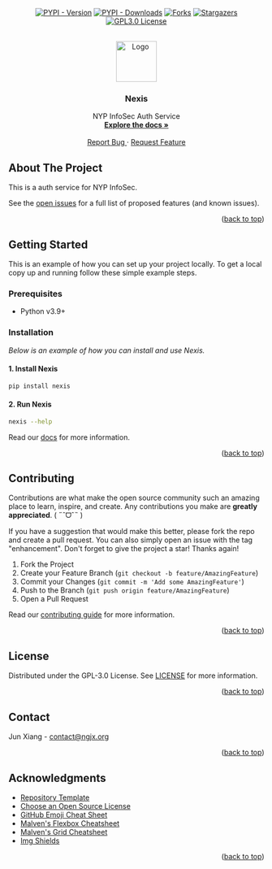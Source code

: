 <!-- Allow HTML -->
<!-- markdownlint-disable MD033 -->

<!-- Allow HTML top-level heading -->
<!-- markdownlint-disable MD041 -->

<a name="readme-top"></a>

<!-- PROJECT SHIELDS -->
<div align="center">

<a href="[pypi-url]">[![PYPI - Version][version-shield]][pypi-url]</a>
<a href="[pypi-url]">[![PYPI - Downloads][downloads-shield]][pypi-url]</a>
<a href="[forks-url]">[![Forks][forks-shield]][forks-url]</a>
<a href="[stars-url]">[![Stargazers][stars-shield]][stars-url]</a>
<a href="[license-url]">[![GPL3.0 License][license-shield]][license-url]</a>

</div>

<!-- PROJECT LOGO -->
<br />
<div align="center">
  <a href="https://github.com/caffeine-addictt/nexis">
    <img
      src="https://github.com/caffeine-addictt/nexis/raw/main/assets/logo.png"
      alt="Logo"
      width="80"
      height="80"
    >
  </a>

  <h3 align="center">Nexis</h3>

  <p align="center">
    NYP InfoSec Auth Service
    <br />
    <a href="https://github.com/caffeine-addictt/nexis/blob/main/docs/README.md">
      <strong>Explore the docs »</strong>
    </a>
    <br />
    <br />
    <a href="https://github.com/caffeine-addictt/nexis/issues/new/choose">
      Report Bug
    </a>
    ·
    <a href="https://github.com/caffeine-addictt/nexis/issues/new/choose">
      Request Feature
    </a>
  </p>
</div>

<!-- ABOUT THE PROJECT -->

## About The Project

This is a auth service for NYP InfoSec.

See the [open issues](https://github.com/caffeine-addictt/nexis/issues)
for a full list of proposed features (and known issues).

<p align="right">(<a href="#readme-top">back to top</a>)</p>

<!-- GETTING STARTED -->

## Getting Started

This is an example of how you can set up your project locally.
To get a local copy up and running follow these simple example steps.

### Prerequisites

- Python v3.9+

### Installation

_Below is an example of how you can install and use Nexis._

#### 1. Install Nexis

```sh
pip install nexis
```

#### 2. Run Nexis

```sh
nexis --help
```

Read our [docs](https://github.com/caffeine-addictt/nexis/blob/main/docs/README.md)
for more information.

<p align="right">(<a href="#readme-top">back to top</a>)</p>

<!-- CONTRIBUTING -->

## Contributing

Contributions are what make the open source community
such an amazing place to learn, inspire, and create.
Any contributions you make are **greatly appreciated**. ( ˶ˆᗜˆ˵ )

If you have a suggestion that would make this better,
please fork the repo and create a pull request.
You can also simply open an issue with the tag "enhancement".
Don't forget to give the project a star! Thanks again!

1. Fork the Project
2. Create your Feature Branch (`git checkout -b feature/AmazingFeature`)
3. Commit your Changes (`git commit -m 'Add some AmazingFeature'`)
4. Push to the Branch (`git push origin feature/AmazingFeature`)
5. Open a Pull Request

Read our [contributing guide](https://github.com/caffeine-addictt/nexis/blob/main/CONTRIBUTING.md)
for more information.

<p align="right">(<a href="#readme-top">back to top</a>)</p>

<!-- LICENSE -->

## License

Distributed under the GPL-3.0 License. See [LICENSE](https://github.com/caffeine-addictt/nexis/blob/main/LICENSE)
for more information.

<p align="right">(<a href="#readme-top">back to top</a>)</p>

<!-- CONTACT -->

## Contact

Jun Xiang - [contact@ngjx.org](mailto:contact@ngjx.org)

<p align="right">(<a href="#readme-top">back to top</a>)</p>

<!-- ACKNOWLEDGMENTS -->

## Acknowledgments

- [Repository Template](https://github.com/caffeine-addictt/template)
- [Choose an Open Source License](https://choosealicense.com)
- [GitHub Emoji Cheat Sheet](https://www.webpagefx.com/tools/emoji-cheat-sheet)
- [Malven's Flexbox Cheatsheet](https://flexbox.malven.co/)
- [Malven's Grid Cheatsheet](https://grid.malven.co/)
- [Img Shields](https://shields.io)

<p align="right">(<a href="#readme-top">back to top</a>)</p>

<!-- MARKDOWN LINKS & IMAGES -->
<!-- https://www.markdownguide.org/basic-syntax/#reference-style-links -->

[version-shield]: https://img.shields.io/pypi/v/nexis.svg?style=for-the-badge&color=efd0cd
[downloads-shield]: https://img.shields.io/pypi/dm/nexis.svg?style=for-the-badge
[pypi-url]: https://pypi.org/project/nexis/
[forks-shield]: https://img.shields.io/github/forks/caffeine-addictt/nexis.svg?style=for-the-badge
[forks-url]: https://github.com/caffeine-addictt/nexis/network/members
[stars-shield]: https://img.shields.io/github/stars/caffeine-addictt/nexis.svg?style=for-the-badge&color=yellow
[stars-url]: https://github.com/caffeine-addictt/nexis/stargazers
[license-shield]: https://img.shields.io/github/license/caffeine-addictt/nexis.svg?style=for-the-badge
[license-url]: https://github.com/caffeine-addictt/nexis/blob/main/LICENSE
